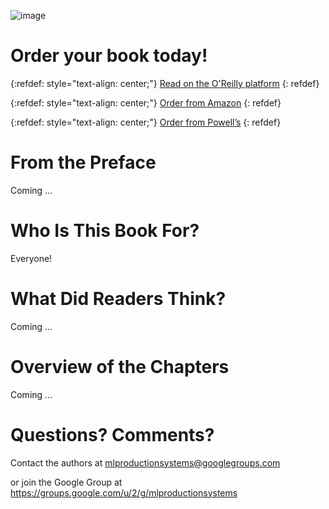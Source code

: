 ![image](https://github.com/ML-Production-Systems/ml-production-systems.github.io/book-cover.png)

# Order your book today!

{:refdef: style="text-align: center;"}
[Read on the O'Reilly platform](https://www.oreilly.com/library/view/machine-learning-production/9781098156008)
{: refdef}

{:refdef: style="text-align: center;"}
[Order from Amazon](https://www.amazon.com/Machine-Learning-Production-Systems-Engineering/dp/1098156013)
{: refdef}

{:refdef: style="text-align: center;"}
[Order from Powell’s](https://www.powells.com/book/machine-learning-production-systems-9781098156015)
{: refdef}

# From the Preface
Coming ...

# Who Is This Book For?
Everyone!

# What Did Readers Think?

Coming ...

# Overview of the Chapters

Coming ...

# Questions? Comments?

Contact the authors at [mlproductionsystems@googlegroups.com](mlproductionsystems@googlegroups.com)

or join the Google Group at [https://groups.google.com/u/2/g/mlproductionsystems  ](https://groups.google.com/u/2/g/mlproductionsystems )
